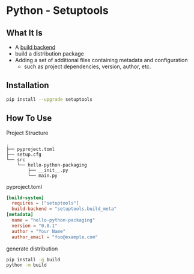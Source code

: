 # Python - Setuptools

## What It Is

- A [build backend](python-glossary.md#build-backend)
- build a distribution package
- Adding a set of additional files containing metadata and configuration 
  - such as project dependencies, version, author, etc.

## Installation

```sh
pip install --upgrade setuptools
```

## How To Use

Project Structure

```
.
├── pyproject.toml
├── setup.cfg
└── src
    └── hello-python-packaging
        ├── __init__.py
        └── main.py
```

pyproject.toml

```toml
[build-system]
  requires = ["setuptools"]
  build-backend = "setuptools.build_meta"
[metadata]
  name = "hello-python-packaging"
  version = "0.0.1"
  author = "Your Name"
  author_email = "foo@example.com"
```

generate distribution

```sh
pip install -q build
python -m build
```

